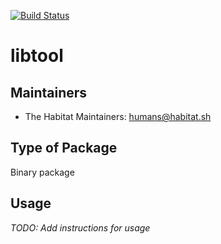 [![Build Status](https://dev.azure.com/chefcorp-partnerengineering/Chef%20Base%20Plans/_apis/build/status/chef-base-plans.libtool?branchName=master)](https://dev.azure.com/chefcorp-partnerengineering/Chef%20Base%20Plans/_build/latest?definitionId=69&branchName=master)

# libtool

## Maintainers

* The Habitat Maintainers: <humans@habitat.sh>

## Type of Package

Binary package

## Usage

*TODO: Add instructions for usage*
